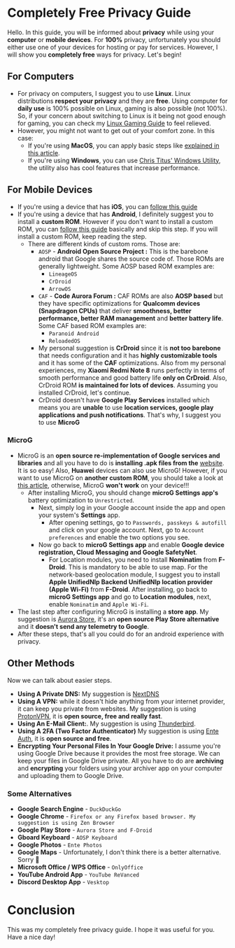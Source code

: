 # Completely Free Privacy Guide
Hello. In this guide, you will be informed about **privacy** while using your **computer** or **mobile devices**. For **100%** privacy, unfortunately you should either use one of your devices for hosting or pay for services. However, I will show you **completely free** ways for privacy. Let's begin!
## For Computers
- For privacy on computers, I suggest you to use **Linux**. Linux distributions **respect your privacy** and they are **free**. Using computer for **daily use** is 100% possible on Linux, gaming is also possible (not 100%). So, if your concern about switching to Linux is it being not good enough for gaming, you can check my [Linux Gaming Guide](https://github.com/cutiepenguins/Linux-Gaming-Guide) to feel relieved.
- However, you might not want to get out of your comfort zone. In this case:
  - If you're using **MacOS**, you can apply basic steps like [explained in this article](https://www.practicalmoneyskills.com/en/resources/data_privacy/device-privacy-tips/How-Protect-Privacy-Mac.html).
  - If you're using **Windows**, you can use [Chris Titus' Windows Utility](https://github.com/ChrisTitusTech/winutil), the utility also has cool features that increase performance.
## For Mobile Devices
- If you're using a device that has **iOS**, you can [follow this guide](https://github.com/iPrivacyGuides/iOS-Privacy-Guide)
- If you're using a device that has **Android**, I definitely suggest you to install a **custom ROM**. However if you don't want to install a custom ROM, you can [follow this guide](https://veepn.com/blog/10-android-privacy-settings/) basically and skip this step. If you will install a custom ROM, keep reading the step.
  - There are different kinds of custom roms. Those are:
    - `AOSP` - **Android Open Source Project :** This is the barebone android that Google shares the source code of. Those ROMs are generally lightweight. Some AOSP based ROM examples are:
      - `LineageOS`
      - `CrDroid`
      - `ArrowOS`
    - `CAF` - **Code Aurora Forum :** CAF ROMs are also **AOSP based** but they have specific optimizations for **Qualcomm devices (Snapdragon CPUs)** that deliver **smoothness, better performance, better RAM management** and **better battery life**. Some CAF based ROM examples are:
      - `Paranoid Android`
      - `ReloadedOS`
    - My personal suggestion is **CrDroid** since it is **not too barebone** that needs configuration and it has **highly customizable tools** and it has some of the **CAF** optimizations. Also from my personal experiences, my **Xiaomi Redmi Note 8** runs perfectly in terms of smooth performance and good battery life **only on CrDroid**. Also, CrDroid ROM **is maintained for lots of devices**. Assuming you installed CrDroid, let's continue.
    - CrDroid doesn't have **Google Play Services** installed which means you are **unable** to use **location services, google play applications and push notifications**. That's why, I suggest you to use **MicroG**

### MicroG
- MicroG is an **open source re-implementation of Google services and libraries** and all you have to do is **installing .apk files from the** [website](https://microg.org/download.html). It is so easy! Also, **Huawei** devices can also use MicroG! However, if you want to use MicroG on **another custom ROM**, you should take a look at [this article](https://github.com/microg/GmsCore/wiki/Signature-Spoofing), otherwise, MicroG **won't work** on your device!!!
  - After installing MicroG, you should change **microG Settings app's** battery optimization to `Unrestricted`.
    - Next, simply log in your Google account inside the app and open your system's **Settings** app.
      - After opening settings, go to `Passwords, passkeys & autofill` and click on your google account. Next, go to `Account preferences` and enable the two options you see.
    - Now go back to **microG Settings app** and enable **Google device registration, Cloud Messaging and Google SafetyNet**.
      - For Location modules, you need to install **Nominatim** from **F-Droid**. This is mandatory to be able to use map. For the network-based geolocation module, I suggest you to install **Apple UnifiedNlp Backend UnifiedNlp location provider (Apple Wi-Fi)** from **F-Droid**. After installing, go back to **microG Settings app** and go to **Location modules**, next, enable `Nominatim` and `Apple Wi-Fi`.
- The last step after configuring MicroG is installing a **store app**. My suggestion is [Aurora Store](https://auroraoss.com/), it's an **open source Play Store alternative** and it **doesn't send any telemetry to Google**.
- After these steps, that's all you could do for an android experience with privacy.
## Other Methods 
Now we can talk about easier steps.
- **Using A Private DNS:** My suggestion is [NextDNS](https://nextdns.io/)
- **Using A VPN:** while it doesn't hide anything from your internet provider, it can keep you private from websites. My suggestion is using [ProtonVPN](https://protonvpn.com/), it is **open source, free and really fast**.
- **Using An E-Mail Client:**. My suggestion is using [Thunderbird](https://www.thunderbird.net/en-US/).
- **Using A 2FA (Two Factor Authenticator)** My suggestion is using [Ente Auth](https://ente.io/auth/), it is **open source and free**.
- **Encrypting Your Personal Files In Your Google Drive:** I assume you're using Google Drive because it provides the most free storage. We can keep your files in Google Drive private. All you have to do are **archiving** and **encrypting** your folders using your archiver app on your computer and uploading them to Google Drive.
### Some Alternatives
- **Google Search Engine** - `DuckDuckGo`
- **Google Chrome** - `Firefox or any Firefox based browser. My suggestion is using Zen Browser`
- **Google Play Store** - `Aurora Store and F-Droid`
- **Gboard Keyboard** - `AOSP Keyboard`
- **Google Photos** - `Ente Photos`
- **Google Maps** - Unfortunately, I don't think there is a better alternative. Sorry 🥺
- **Microsoft Office / WPS Office** - `OnlyOffice`
- **YouTube Android App** - `YouTube ReVanced`
- **Discord Desktop App** - `Vesktop`
# Conclusion
This was my completely free privacy guide. I hope it was useful for you. Have a nice day!

